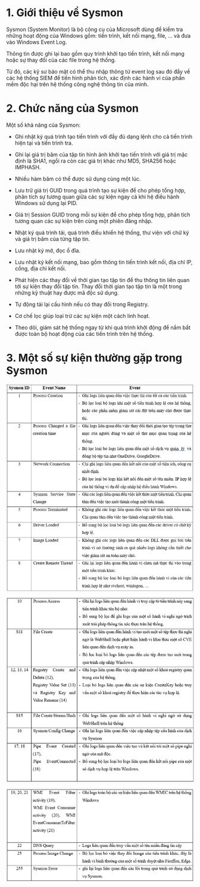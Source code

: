 # 1. Giới thiệu về Sysmon

Sysmon (System Monitor) là bộ công cụ của Microsoft dùng để kiểm tra những hoạt động của Windows gồm: tiến trình, kết nối mạng, file, … và đưa vào Windows Event Log. 

Thông tin được ghi lại bao gồm quy trình khởi tạo tiến trình, kết nối mạng hoặc sự thay đổi của các file trong hệ thống. 

Từ đó, các kỹ sư bảo mật có thể thu nhập thông từ event log sau đó đẩy về các hệ thống SIEM để tiến hình phân tích, xác định các hành vi của phần mềm độc hại trên hệ thống công nghệ thông tin của mình.

# 2. Chức năng của Sysmon

Một số khả năng của Sysmon:

- Ghi nhật ký quá trình tạo tiến trình với đầy đủ dạng lệnh cho cả tiến trình hiện tại và tiến trình tra.

- Ghi lại giá trị băm của tập tin hình ảnh khởi tạo tiến trình với giá trị mặc định là SHA1, ngồi ra còn các giá trị khác như MD5, SHA256 hoặc IMPHASH.

- Nhiều hàm băm có thể được sử dụng cùng một lúc.

- Lưu trữ giá trị GUID trong quá trình tạo sự kiện để cho phép tổng hợp, phân tích sự tương quan giữa các sự kiện ngay cả khi hệ điều hành Windows sử dụng lại PID.

- Giá trị Session GUID trong mỗi sự kiện để cho phép tổng hợp, phân tích tương quan các sự kiện trên cùng một phiên đăng nhập.

- Nhật ký quá trình tải, quá trình điều khiển hệ thống, thư viện với chữ ký và giá trị băm của từng tập tin.

- Lưu nhật ký mở, đọc ổ đĩa.

- Lưu nhật ký kết nối mạng, bao gồm thông tin tiến trình kết nối, địa chỉ IP, cổng, địa chỉ kết nối.

- Phát hiện các thay đổi về thời gian tạo tập tin để thu thông tin liên quan tới sự kiện thay đổi tập tin. Thay đổi thời gian tạo tập tin là một trong những kỹ thuật hay được mã độc sử dụng.

- Tự động tải lại cấu hình nếu có thay đổi trong Registry.

- Cơ chế lọc giúp loại trừ các sự kiện một cách linh hoạt.

- Theo dõi, giám sát hệ thống ngay từ khi quá trình khởi động để nắm bắt được toàn bộ hoạt động của các tiến trình trên hệ thống.

# 3. Một số sự kiện thường gặp trong Sysmon

![sysmon-001](/Images/sysmon-001.png)

![sysmon-002](/Images/sysmon-002.png)

![sysmon-003](/Images/sysmon-003.png)

